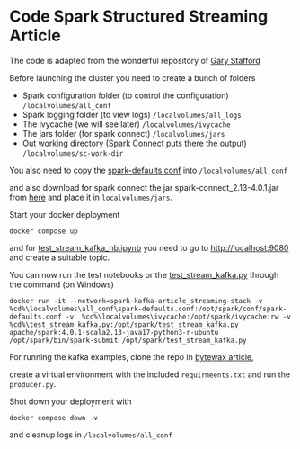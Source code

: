 # Code Spark Structured Streaming Article

The code is adapted from the wonderful repository of [Gary Stafford](https://github.com/garystafford/streaming-sales-generator)

Before launching the cluster you need to create a bunch of folders

* Spark configuration folder (to control the configuration) `/localvolumes/all_conf`
* Spark logging folder (to view logs) `/localvolumes/all_logs`
* The ivycache (we will see later) `/localvolumes/ivycache`
* The jars folder (for spark connect) `/localvolumes/jars`
* Out working directory (Spark Connect puts there the output) `/localvolumes/sc-work-dir`

You also need to copy the [spark-defaults.conf](spark-defaults.conf) into `/localvolumes/all_conf`

and also download for spark connect the jar spark-connect_2.13-4.0.1.jar from [here](https://mvnrepository.com/artifact/org.apache.spark/spark-connect) and place it in `localvolumes/jars`.

Start your docker deployment 

```
docker compose up
```

and for [test_stream_kafka_nb.ipynb](test_stream_kafka_nb.ipynb) you need to go to [http://localhost:9080](http://localhost:9080)
and create a suitable topic.

You can now run the test notebooks or the [test_stream_kafka.py](test_stream_kafka.py) through the command (on Windows)

```
docker run -it --network=spark-kafka-article_streaming-stack -v %cd%\localvolumes\all_conf\spark-defaults.conf:/opt/spark/conf/spark-defaults.conf -v  %cd%\localvolumes\ivycache:/opt/spark/ivycache:rw -v %cd%\test_stream_kafka.py:/opt/spark/test_stream_kafka.py apache/spark:4.0.1-scala2.13-java17-python3-r-ubuntu /opt/spark/bin/spark-submit /opt/spark/test_stream_kafka.py
```

For running the kafka examples, clone the repo in [bytewax article](https://github.com/fithisux/bytewax-kafka-article),

create a virtual environment with the included `requirmeents.txt` and run the `producer.py`.

Shot down your deployment with

```
docker compose down -v
```

and cleanup logs in `/localvolumes/all_conf`